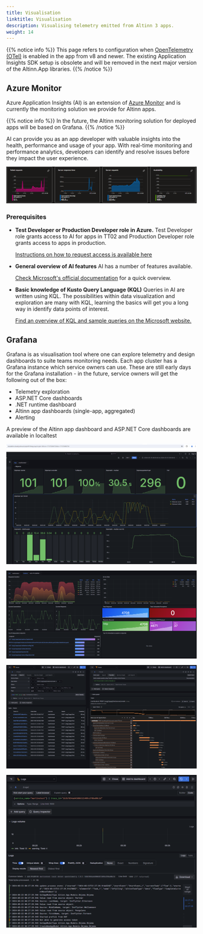 ```yaml
---
title: Visualisation
linktitle: Visualisation
description: Visualising telemetry emitted from Altinn 3 apps.
weight: 14
---
```


{{% notice info %}}
This page refers to configuration when [OpenTelemetry (OTel)](https://opentelemetry.io/) is enabled in the app from v8 and newer.
The existing Application Insights SDK setup is obsolete and will be removed in the next major version of the Altinn.App libraries. 
{{% /notice %}}


## Azure Monitor

Azure Application Insights (AI) is an extension of 
[Azure Monitor](https://learn.microsoft.com/en-us/azure/azure-monitor/overview) and is currently the monitoring solution
we provide for Altinn apps. 

{{% notice info %}}
In the future, the Altinn monitoring solution for deployed apps will be based on Grafana.
{{% /notice %}}

AI can provide you as an app developer with valuable insights into the health, performance and usage of your app.
With real-time monitoring and performance analytics, developers can identify and resolve issues before they impact the 
user experience. 

![Illustration of AI graphs](ai-overview.png "Illustration of AI graphs")

### Prerequisites

- **Test Developer or Production Developer role in Azure.**
    Test Developer role grants access to AI for apps in TT02 and Production Developer role grants access to apps in production.

    [Instructions on how to request access is available here](/app/guides/access-management/apps/)

- **General overview of AI features**
    AI has a number of features available.

    [Check Microsoft's official documentation](https://learn.microsoft.com/en-us/azure/azure-monitor/app/app-insights-overview?tabs=net)
    for a quick overview.

- **Basic knowledge of Kusto Query Language (KQL)**
    Queries in AI are written using KQL. The possibilities within data visualization and exploration are many with KQL,
    learning the basics will get you a long way in identify data points of interest.

    [Find an overview of KQL and sample queries on the Microsoft website.](https://learn.microsoft.com/en-us/azure/data-explorer/kusto/query/)


## Grafana

Grafana is as visualisation tool where one can explore telemetry and design dashboards to suite teams monitoring needs.
Each app cluster has a Grafana instance which service owners can use.
These are still early days for the Grafana installation - in the future, service owners will get the following out of the box:

* Telemetry exploration
* ASP.NET Core dashboards
* .NET runtime dashboard
* Altinn app dashboards (single-app, aggregated)
* Alerting

A preview of the Altinn app dashboard and ASP.NET Core dashboards are available in localtest

![Altinn app dashboard in Grafana](grafana-app-dashboard.png "Altinn app dashboard in Grafana")

![ASP.NET Core dashboard in Grafana](grafana-aspnetcore-dashboard.png "ASP.NET Core dashboard in Grafana")

![Exploration of traces in Grafana](grafana-explore-traces.png "Exploration of traces in Grafana")

![Exploration of logs related to a trace in Grafana](grafana-explore-logs.png "Exploration of logs related to a trace in Grafana")
